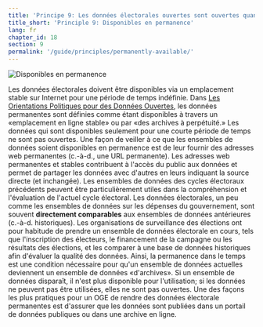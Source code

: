 ```yaml
---
title: 'Principe 9: Les données électorales ouvertes sont ouvertes quand elles sont disponibles en permanence'
title_short: 'Principle 9: Disponibles en permanence'
lang: fr
chapter_id: 18
section: 9
permalink: '/guide/principles/permanently-available/'
---
```


![Disponibles en permanence](/images/inventory/principles/permanently-available.png)

Les données électorales doivent être disponibles via un emplacement stable sur Internet pour une période de temps indéfinie. Dans [Les Orientations Politiques pour des Données Ouvertes](http://sunlightfoundation.com/opendataguidelines/#license-free), les données permanentes sont définies comme étant disponibles à travers un «emplacement en ligne stable» ou par «des archives à perpétuité.» Les données qui sont disponibles seulement pour une courte période de temps ne sont pas ouvertes. Une façon de veiller à ce que les ensembles de données soient disponibles en permanence est de leur fournir des adresses web permanentes (c.-à-d., une URL permanente). Les adresses web permanentes et stables contribuent à l'accès du public aux données et permet de partager les données avec d'autres en leurs indiquant la source directe (et inchangée). Les ensembles de données des cycles électoraux précédents peuvent être particulièrement utiles dans la compréhension et l'évaluation de l'actuel cycle électoral. Les données électorales, un peu comme les ensembles de données sur les dépenses du gouvernement, sont souvent **directement comparables** aux ensembles de données antérieures (c.-à-d. historiques). Les organisations de surveillance des élections ont pour habitude de prendre un ensemble de données électorale en cours, tels que l'inscription des électeurs, le financement de la campagne ou les résultats des élections, et les comparer à une base de données historiques afin d'évaluer la qualité des données. Ainsi, la permanence dans le temps est une condition nécessaire pour qu'un ensemble de données actuelles deviennent un ensemble de données «d'archives». Si un ensemble de données disparaît, il n'est plus disponible pour l'utilisation; si les données ne peuvent pas être utilisées, elles ne sont pas ouvertes. Une des façons les plus pratiques pour un OGE de rendre des données électorale permanentes est d'assurer que les données sont publiées dans un portail de données publiques ou dans une archive en ligne.
